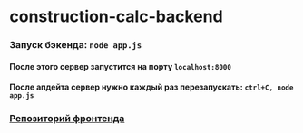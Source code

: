# construction-calc-backend

### Запуск бэкенда: `node app.js`
#### После этого сервер запустится на порту `localhost:8000`
#### После апдейта сервер нужно каждый раз перезапускать: `ctrl+C, node app.js`

### [Репозиторий фронтенда](https://github.com/grant-contest/construction-calc-backend)
